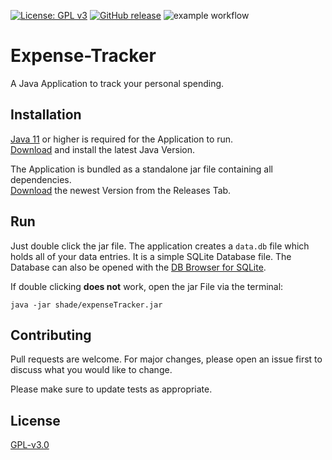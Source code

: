 [![License: GPL v3](https://img.shields.io/badge/License-GPLv3-blue.svg)](https://www.gnu.org/licenses/gpl-3.0)
[![GitHub release](https://img.shields.io/github/release/cneinert/expenseTracker.svg)](https://GitHub.com/cneinert/expenseTracker/releases/)
![example workflow](https://github.com/cneinert/expenseTracker/actions/workflows/maven.yml/badge.svg)

# Expense-Tracker

A Java Application to track your personal spending.


## Installation

[Java 11](https://jdk.java.net/java-se-ri/11) or higher is required for the Application to run.  
[Download](https://www.oracle.com/java/technologies/downloads/) and install the latest Java Version.

The Application is bundled as a standalone jar file containing all dependencies.  
[Download](https://github.com/CNeinert/expenseTracker/releases) the newest Version from the Releases Tab.

## Run
Just double click the jar file. 
The application creates a `data.db` file which holds all of your data entries. It is a simple SQLite Database file.
The Database can also be opened with the [DB Browser for SQLite](https://sqlitebrowser.org/).

If double clicking **does not** work, open the jar File via the terminal: 
```
java -jar shade/expenseTracker.jar
```

## Contributing
Pull requests are welcome. For major changes, please open an issue first to discuss what you would like to change.

Please make sure to update tests as appropriate.

## License
[GPL-v3.0](https://choosealicense.com/licenses/gpl-3.0/)
